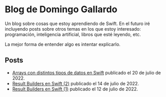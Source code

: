 # Blog de Domingo Gallardo

Un blog sobre cosas que estoy aprendiendo de Swift. En el futuro iré
incluyendo posts sobre otros temas en los que estoy interesado:
programación, inteligencia artificial, libros que esté leyendo, etc.

La mejor forma de entender algo es intentar explicarlo.

## Posts

- [Arrays con distintos tipos de datos en
  Swift](posts/0003-arrays-con-distintos-tipos/post.md) publicado el
  20 de julio de 2022.
- [Result Builders en Swift (2)](posts/0002-result-builders-2/post.md)
  publicado el 14 de julio de 2022.
- [Result Builders en Swift (1)](posts/0001-result-builders-1/post.md)
  publicado el 12 de julio de 2022.

